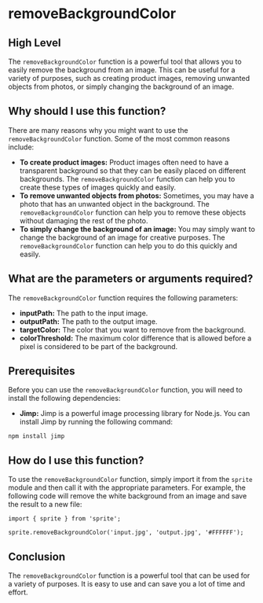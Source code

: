 
  
   # **removeBackgroundColor**

## High Level

The `removeBackgroundColor` function is a powerful tool that allows you to easily remove the background from an image. This can be useful for a variety of purposes, such as creating product images, removing unwanted objects from photos, or simply changing the background of an image.

## Why should I use this function?

There are many reasons why you might want to use the `removeBackgroundColor` function. Some of the most common reasons include:

* **To create product images:** Product images often need to have a transparent background so that they can be easily placed on different backgrounds. The `removeBackgroundColor` function can help you to create these types of images quickly and easily.
* **To remove unwanted objects from photos:** Sometimes, you may have a photo that has an unwanted object in the background. The `removeBackgroundColor` function can help you to remove these objects without damaging the rest of the photo.
* **To simply change the background of an image:** You may simply want to change the background of an image for creative purposes. The `removeBackgroundColor` function can help you to do this quickly and easily.

## What are the parameters or arguments required?

The `removeBackgroundColor` function requires the following parameters:

* **inputPath:** The path to the input image.
* **outputPath:** The path to the output image.
* **targetColor:** The color that you want to remove from the background.
* **colorThreshold:** The maximum color difference that is allowed before a pixel is considered to be part of the background.

## Prerequisites

Before you can use the `removeBackgroundColor` function, you will need to install the following dependencies:

* **Jimp:** Jimp is a powerful image processing library for Node.js. You can install Jimp by running the following command:

```
npm install jimp
```

## How do I use this function?

To use the `removeBackgroundColor` function, simply import it from the `sprite` module and then call it with the appropriate parameters. For example, the following code will remove the white background from an image and save the result to a new file:

```
import { sprite } from 'sprite';

sprite.removeBackgroundColor('input.jpg', 'output.jpg', '#FFFFFF');
```

## Conclusion

The `removeBackgroundColor` function is a powerful tool that can be used for a variety of purposes. It is easy to use and can save you a lot of time and effort.
  
  
